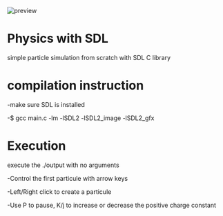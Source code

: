 ![preview](https://user-images.githubusercontent.com/79095044/140169206-8e19a7d9-8005-4d64-81d1-05406a840e94.png)
# Physics with SDL

simple particle simulation from scratch with SDL C library


 # compilation instruction
 
 -make sure SDL is installed
 
 -$ gcc main.c -lm -lSDL2 -lSDL2_image -lSDL2_gfx
 
 # Execution
 
 execute the ./output with no arguments
 
 -Control the first particule with arrow keys
 
 -Left/Right click to create a particule
 
 -Use P to pause, K/j to increase or decrease the positive charge constant
